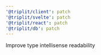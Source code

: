 ```yaml
---
'@triplit/client': patch
'@triplit/svelte': patch
'@triplit/react': patch
'@triplit/db': patch
---
```


Improve type intellisense readability
